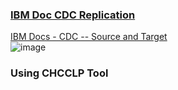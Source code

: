 ### [IBM Doc CDC Replication](https://www.ibm.com/docs/en/idr/11.4.0?topic=change-data-capture-cdc-replication)

[IBM Docs - CDC -- Source and Target](https://www.ibm.com/docs/en/idr/11.4.0?topic=requirements-supported-source-targets)  
![image](https://github.com/user-attachments/assets/cba800dd-e489-44a6-9fc2-e710020b4d01) 

### Using CHCCLP Tool  
